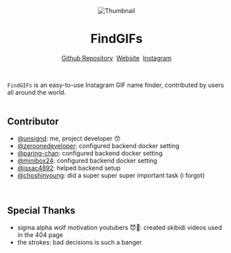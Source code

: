 <div align="center">
  
![Thumbnail](https://github.com/user-attachments/assets/a72f3d67-a742-4725-bdd9-d2d828acb526)
# FindGIFs<br />

[Github Repository](https://github.com/unsignd/findgifs)&nbsp;&nbsp;[Website](https://findgifs.com)&nbsp;&nbsp;[Instagram](https://instagram.com/_findgifs)

</div>
<br />

`FindGIFs` is an easy-to-use Instagram GIF name finder, contributed by users all around the world.
<br/>
<br/>

## Contributor
* [@unsignd](https://github.com/unsignd): me, project developer 😙
* [@zeroonedeveloper](https://github.com/zeroonedeveloper): configured backend docker setting
* [@paring-chan](https://github.com/paring-chan): configured backend docker setting
* [@minibox24](https://github.com/minibox24): configured backend docker setting
* [@issac4892](https://github.com/issac4892): helped backend setup
* [@choshinyoung](https://github.com/choshinyoung): did a super super super important task (i forgot)

<br/>

## Special Thanks
* sigma alpha wolf motivation youtubers 😈🐺: created skibidi videos used in the 404 page
* the strokes: bad decisions is such a banger
